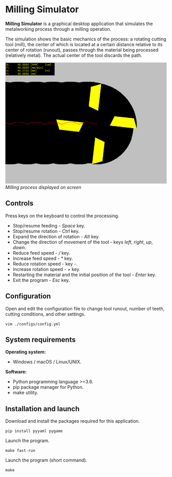 # Milling Simulator

**Milling Simulator** is a graphical desktop application that simulates the metalworking process through a milling operation.

The simulation shows the basic mechanics of the process: a rotating cutting tool (mill), the center of which is located at a certain distance relative to its center of rotation (runout), passes through the material being processed (relatively metal). The actual center of the tool discards the path.

![Milling](./millsim.png "Milling process")\
*Milling process displayed on screen*

## Controls

Press keys on the keyboard to control the processing.

* Stop/resume feeding - *Space* key.
* Stop/resume rotation - *Ctrl* key.
* Expand the direction of rotation - *Alt* key.
* Change the direction of movement of the tool - keys *left*, *right*, *up*, *down*.
* Reduce feed speed - */* key.
* Increase feed speed - *\** key.
* Reduce rotation speed - key *-*.
* Increase rotation speed - *+* key.
* Restarting the material and the initial position of the tool - *Enter* key.
* Exit the program - *Esc* key.

## Configuration

Open and edit the configuration file to change tool runout, number of teeth, cutting conditions, and other settings.

```
vim ./configs/config.yml
```

## System requirements

**Operating system:**

- Windows / macOS / Linux/UNIX.

**Software:**

- Python programming language >=3.6.
- pip package manager for Python.
- make utility.

## Installation and launch

Download and install the packages required for this application.

```
pip install pyyaml pygame
```

Launch the program.

```
make fast-run
```

Launch the program (short command).

```
make
```
